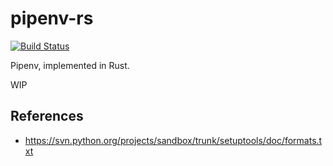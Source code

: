 # pipenv-rs

[![Build Status](https://travis-ci.org/jacobh/pipenv-rs.svg?branch=master)](https://travis-ci.org/jacobh/pipenv-rs)

Pipenv, implemented in Rust.

WIP

## References
- https://svn.python.org/projects/sandbox/trunk/setuptools/doc/formats.txt
